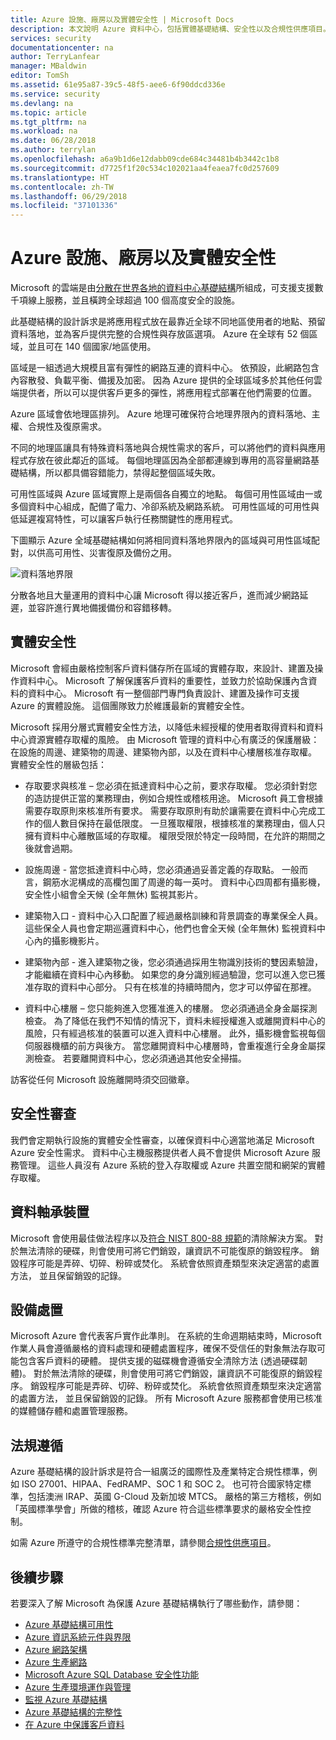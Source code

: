 ```yaml
---
title: Azure 設施、廠房以及實體安全性 | Microsoft Docs
description: 本文說明 Azure 資料中心，包括實體基礎結構、安全性以及合規性供應項目。
services: security
documentationcenter: na
author: TerryLanfear
manager: MBaldwin
editor: TomSh
ms.assetid: 61e95a87-39c5-48f5-aee6-6f90ddcd336e
ms.service: security
ms.devlang: na
ms.topic: article
ms.tgt_pltfrm: na
ms.workload: na
ms.date: 06/28/2018
ms.author: terrylan
ms.openlocfilehash: a6a9b1d6e12dabb09cde684c34481b4b3442c1b8
ms.sourcegitcommit: d7725f1f20c534c102021aa4feaea7fc0d257609
ms.translationtype: HT
ms.contentlocale: zh-TW
ms.lasthandoff: 06/29/2018
ms.locfileid: "37101336"
---
```

# <a name="azure-facilities-premises-and-physical-security"></a>Azure 設施、廠房以及實體安全性
Microsoft 的雲端是由[分散在世界各地的資料中心基礎結構](https://azure.microsoft.com/global-infrastructure/)所組成，可支援支援數千項線上服務，並且橫跨全球超過 100 個高度安全的設施。

此基礎結構的設計訴求是將應用程式放在最靠近全球不同地區使用者的地點、預留資料落地，並為客戶提供完整的合規性與存放區選項。 Azure 在全球有 52 個區域，並且可在 140 個國家/地區使用。

區域是一組透過大規模且富有彈性的網路互連的資料中心。 依預設，此網路包含內容散發、負載平衡、備援及加密。 因為 Azure 提供的全球區域多於其他任何雲端提供者，所以可以提供客戶更多的彈性，將應用程式部署在他們需要的位置。

Azure 區域會依地理區排列。 Azure 地理可確保符合地理界限內的資料落地、主權、合規性及復原需求。

不同的地理區讓具有特殊資料落地與合規性需求的客戶，可以將他們的資料與應用程式存放在彼此鄰近的區域。 每個地理區因為全部都連線到專用的高容量網路基礎結構，所以都具備容錯能力，禁得起整個區域失敗。

可用性區域與 Azure 區域實際上是兩個各自獨立的地點。 每個可用性區域由一或多個資料中心組成，配備了電力、冷卻系統及網路系統。 可用性區域的可用性與低延遲複寫特性，可以讓客戶執行任務關鍵性的應用程式。

下圖顯示 Azure 全域基礎結構如何將相同資料落地界限內的區域與可用性區域配對，以供高可用性、災害復原及備份之用。

![資料落地界限][1]

分散各地且大量運用的資料中心讓 Microsoft 得以接近客戶，進而減少網路延遲，並容許進行異地備援備份和容錯移轉。

## <a name="physical-security"></a>實體安全性
Microsoft 會經由嚴格控制客戶資料儲存所在區域的實體存取，來設計、建置及操作資料中心。 Microsoft 了解保護客戶資料的重要性，並致力於協助保護內含資料的資料中心。 Microsoft 有一整個部門專門負責設計、建置及操作可支援 Azure 的實體設施。 這個團隊致力於維護最新的實體安全性。

Microsoft 採用分層式實體安全性方法，以降低未經授權的使用者取得資料和資料中心資源實體存取權的風險。 由 Microsoft 管理的資料中心有廣泛的保護層級：在設施的周邊、建築物的周邊、建築物內部，以及在資料中心樓層核准存取權。 實體安全性的層級包括：

- 存取要求與核准 – 您必須在抵達資料中心之前，要求存取權。 您必須針對您的造訪提供正當的業務理由，例如合規性或稽核用途。 Microsoft 員工會根據需要存取原則來核准所有要求。 需要存取原則有助於讓需要在資料中心完成工作的個人數目保持在最低限度。 一旦獲取權限，根據核准的業務理由，個人只擁有資料中心離散區域的存取權。 權限受限於特定一段時間，在允許的期間之後就會過期。

- 設施周邊 - 當您抵達資料中心時，您必須通過妥善定義的存取點。 一般而言，鋼筋水泥構成的高欄包圍了周邊的每一英吋。 資料中心四周都有攝影機，安全性小組會全天候 (全年無休) 監視其影片。

- 建築物入口 - 資料中心入口配置了經過嚴格訓練和背景調查的專業保全人員。 這些保全人員也會定期巡邏資料中心，他們也會全天候 (全年無休) 監視資料中心內的攝影機影片。

- 建築物內部 - 進入建築物之後，您必須通過採用生物識別技術的雙因素驗證，才能繼續在資料中心內移動。 如果您的身分識別經過驗證，您可以進入您已獲准存取的資料中心部分。 只有在核准的持續時間內，您才可以停留在那裡。

- 資料中心樓層 – 您只能夠進入您獲准進入的樓層。 您必須通過全身金屬探測檢查。 為了降低在我們不知情的情況下，資料未經授權進入或離開資料中心的風險，只有經過核准的裝置可以進入資料中心樓層。 此外，攝影機會監視每個伺服器機櫃的前方與後方。 當您離開資料中心樓層時，會重複進行全身金屬探測檢查。 若要離開資料中心，您必須通過其他安全掃描。

訪客從任何 Microsoft 設施離開時須交回徽章。

## <a name="physical-security-reviews"></a>安全性審查
我們會定期執行設施的實體安全性審查，以確保資料中心適當地滿足 Microsoft Azure 安全性需求。 資料中心主機服務提供者人員不會提供 Microsoft Azure 服務管理。 這些人員沒有 Azure 系統的登入存取權或 Azure 共置空間和網架的實體存取權。

## <a name="data-bearing-devices"></a>資料軸承裝置
Microsoft 會使用最佳做法程序以及[符合 NIST 800-88 規範](https://csrc.nist.gov/publications/detail/sp/800-88/archive/2006-09-01)的清除解決方案。 對於無法清除的硬碟，則會使用可將它們銷毀，讓資訊不可能復原的銷毀程序。 銷毀程序可能是弄碎、切碎、粉碎或焚化。 系統會依照資產類型來決定適當的處置方法， 並且保留銷毀的記錄。  

## <a name="equipment-disposal"></a>設備處置
Microsoft Azure 會代表客戶實作此準則。 在系統的生命週期結束時，Microsoft 作業人員會遵循嚴格的資料處理和硬體處置程序，確保不受信任的對象無法存取可能包含客戶資料的硬體。 提供支援的磁碟機會遵循安全清除方法 (透過硬碟韌體)。 對於無法清除的硬碟，則會使用可將它們銷毀，讓資訊不可能復原的銷毀程序。 銷毀程序可能是弄碎、切碎、粉碎或焚化。 系統會依照資產類型來決定適當的處置方法， 並且保留銷毀的記錄。 所有 Microsoft Azure 服務都會使用已核准的媒體儲存體和處置管理服務。

## <a name="compliance"></a>法規遵循
Azure 基礎結構的設計訴求是符合一組廣泛的國際性及產業特定合規性標準，例如 ISO 27001、HIPAA、FedRAMP、SOC 1 和 SOC 2。 也可符合國家特定標準，包括澳洲 IRAP、英國 G-Cloud 及新加坡 MTCS。 嚴格的第三方稽核，例如「英國標準學會」所做的稽核，確認 Azure 符合這些標準要求的嚴格安全性控制。

如需 Azure 所遵守的合規性標準完整清單，請參閱[合規性供應項目](https://www.microsoft.com/trustcenter/compliance/complianceofferings)。

## <a name="next-steps"></a>後續步驟
若要深入了解 Microsoft 為保護 Azure 基礎結構執行了哪些動作，請參閱：

- [Azure 基礎結構可用性](azure-infrastructure-availability.md)
- [Azure 資訊系統元件與界限](azure-infrastructure-components.md)
- [Azure 網路架構](azure-infrastructure-network.md)
- [Azure 生產網路](azure-production-network.md)
- [Microsoft Azure SQL Database 安全性功能](azure-infrastructure-sql.md)
- [Azure 生產環境運作與管理](azure-infrastructure-operations.md)
- [監視 Azure 基礎結構](azure-infrastructure-monitoring.md)
- [Azure 基礎結構的完整性](azure-infrastructure-integrity.md)
- [在 Azure 中保護客戶資料](azure-protection-of-customer-data.md)

<!--Image references-->
[1]: ./media/azure-physical-security/data-residency-boundary.png
